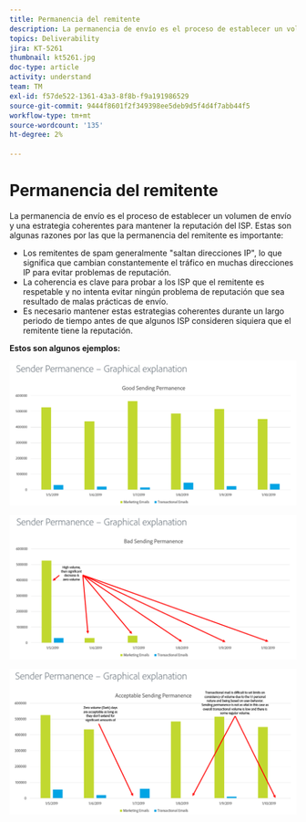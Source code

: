 ```yaml
---
title: Permanencia del remitente
description: La permanencia de envío es el proceso de establecer un volumen de envío y una estrategia coherentes para mantener la reputación del ISP.
topics: Deliverability
jira: KT-5261
thumbnail: kt5261.jpg
doc-type: article
activity: understand
team: TM
exl-id: f57de522-1361-43a3-8f8b-f9a191986529
source-git-commit: 9444f8601f2f349398ee5deb9d5f4d4f7abb44f5
workflow-type: tm+mt
source-wordcount: '135'
ht-degree: 2%

---
```


# Permanencia del remitente

La permanencia de envío es el proceso de establecer un volumen de envío y una estrategia coherentes para mantener la reputación del ISP. Estas son algunas razones por las que la permanencia del remitente es importante:

* Los remitentes de spam generalmente &quot;saltan direcciones IP&quot;, lo que significa que cambian constantemente el tráfico en muchas direcciones IP para evitar problemas de reputación.
* La coherencia es clave para probar a los ISP que el remitente es respetable y no intenta evitar ningún problema de reputación que sea resultado de malas prácticas de envío.
* Es necesario mantener estas estrategias coherentes durante un largo periodo de tiempo antes de que algunos ISP consideren siquiera que el remitente tiene la reputación.

**Estos son algunos ejemplos:**

![Buena permanencia de envío](assets/Sender_Permanence_1.png)

![Permanencia de envío incorrecta](assets/Sender_Permanence_2.png)

![Permanencia de envío aceptable](assets/Sender_Permanence_3.png)
